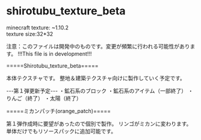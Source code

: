 # shirotubu_texture_beta

minecraft texture: ~1.10.2	
texture size:32*32

注意：このファイルは開発中のものです。変更が頻繁に行われる可能性があります。
!!!This file is in development!!!


=====Shirotubu_texture_beta=====

本体テクスチャです。
整地＆建築テクスチャ向けに製作していく予定です。

---第１弾更新予定---
・鉱石系のブロック
・鉱石系のアイテム（一部終了）
・りんご（終了）
・太陽（終了）

=====ミカンパッチ(orange_patch)=====

第１弾作成時に要望があったので個別で製作。
リンゴがミカンに変わります。
単体だけでもリソースパックに追加可能です。
